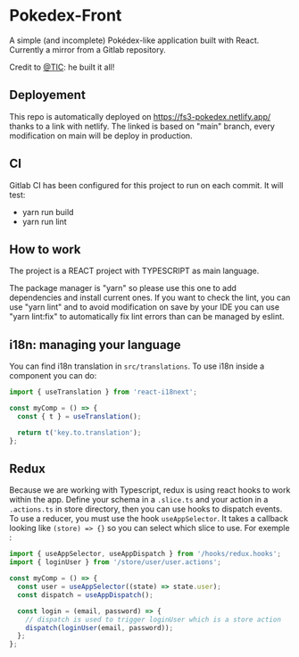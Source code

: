 # Pokedex-Front

A simple (and incomplete) Pokédex-like application built with React. Currently a mirror from a Gitlab repository.

Credit to [@TIC](https://github.com/calvetalex/): he built it all!

## Deployement

This repo is automatically deployed on <https://fs3-pokedex.netlify.app/> thanks to a link with netlify. The linked is based on "main" branch, every modification on main will be deploy in production.

## CI

Gitlab CI has been configured for this project to run on each commit.
It will test:

- yarn run build
- yarn run lint

## How to work

The project is a REACT project with TYPESCRIPT as main language.

The package manager is "yarn" so please use this one to add dependencies and install current ones.
If you want to check the lint, you can use "yarn lint" and to avoid modification on save by your IDE you can use "yarn lint:fix" to automatically fix lint errors than can be managed by eslint.

## i18n: managing your language

You can find i18n translation in `src/translations`. To use i18n inside a component you can do:

```js
import { useTranslation } from 'react-i18next';

const myComp = () => {
  const { t } = useTranslation();

  return t('key.to.translation');
};
```

## Redux

Because we are working with Typescript, redux is using react hooks to work within the app. Define your schema in a `.slice.ts` and your action in a `.actions.ts` in store directory, then you can use hooks to dispatch events. To use a reducer, you must use the hook `useAppSelector`. It takes a callback looking like `(store) => {}` so you can select which slice to use. For exemple :

```js
import { useAppSelector, useAppDispatch } from '/hooks/redux.hooks';
import { loginUser } from '/store/user/user.actions';

const myComp = () => {
  const user = useAppSelector((state) => state.user);
  const dispatch = useAppDispatch();

  const login = (email, password) => {
    // dispatch is used to trigger loginUser which is a store action
    dispatch(loginUser(email, password));
  };
};
```
